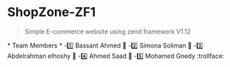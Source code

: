 # ShopZone-ZF1
> Simple E-commerce website using zend framework V1.12

\* Team Members \*
-:one: Bassant Ahmed :girl:
-:two: Simona Soliman :girl:
-:three: Abdelrahman elhoshy :boy:
-:four: Ahmed Saad :boy:
-:five: Mohamed Gnedy :trollface:
